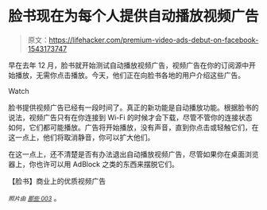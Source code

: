 # 脸书现在为每个人提供自动播放视频广告

> 原文：<https://lifehacker.com/premium-video-ads-debut-on-facebook-1543173747>

早在去年 12 月，脸书就开始测试自动播放视频广告，视频广告在你的订阅源中开始播放，无需你点击播放。今天，他们正在向脸书各地的用户介绍这些广告。

Watch

脸书提供视频广告已经有一段时间了。真正的新功能是自动播放功能。根据脸书的说法，视频广告只有在你连接到 Wi-Fi 的时候才会下载，尽管不管你的连接状态如何，它们都可能播放。广告将开始播放，没有声音，直到你点击或轻触它们，在这一点上，他们将取消静音，你可以扩大他们。

在这一点上，还不清楚是否有办法退出自动播放视频广告，尽管如果你在桌面浏览器上，你也许可以用 AdBlock 之类的东西来摆脱它们。

【脸书】商业上的优质视频广告

*<small>照片由</small>* [*<small>那些 003</small>*](https://secure.flickr.com/photos/thos003/5986220278/sizes/z/) 。